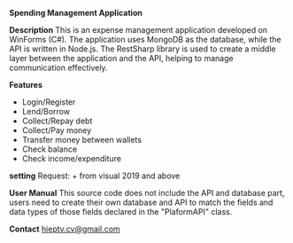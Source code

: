 **Spending Management Application**

**Description**
This is an expense management application developed on WinForms (C#). The application uses MongoDB as the database, while the API is written in Node.js. The RestSharp library is used to create a middle layer between the application and the API, helping to manage communication effectively.

**Features**
- Login/Register
- Lend/Borrow
- Collect/Repay debt
- Collect/Pay money
- Transfer money between wallets
- Check balance
- Check income/expenditure

**setting**
Request:
    + from visual 2019 and above

**User Manual**
This source code does not include the API and database part, users need to create their own database and API to match the fields and data types of those fields declared in the "PlaformAPI" class.

**Contact**
hieptv.cv@gmail.com

